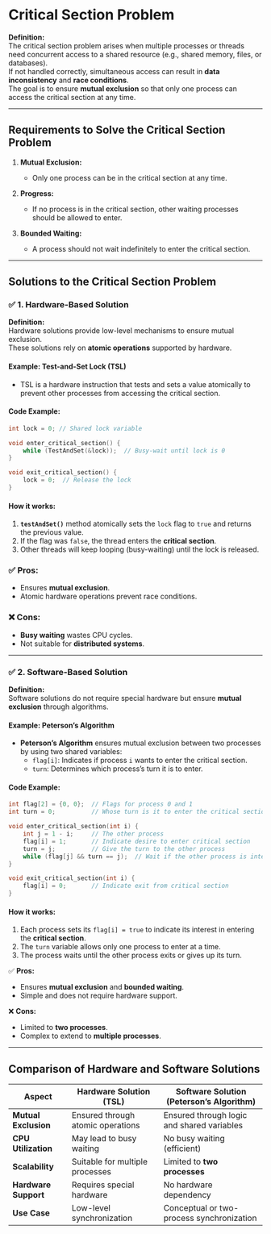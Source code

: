 # **Critical Section Problem**

**Definition:**  
The critical section problem arises when multiple processes or threads need concurrent access to a shared resource (e.g., shared memory, files, or databases).  
If not handled correctly, simultaneous access can result in **data inconsistency** and **race conditions**.  
The goal is to ensure **mutual exclusion** so that only one process can access the critical section at any time.

---

## **Requirements to Solve the Critical Section Problem**

1. **Mutual Exclusion:**

   - Only one process can be in the critical section at any time.

2. **Progress:**

   - If no process is in the critical section, other waiting processes should be allowed to enter.

3. **Bounded Waiting:**
   - A process should not wait indefinitely to enter the critical section.

---

## **Solutions to the Critical Section Problem**

### ✅ 1. Hardware-Based Solution

**Definition:**  
Hardware solutions provide low-level mechanisms to ensure mutual exclusion.  
These solutions rely on **atomic operations** supported by hardware.

#### **Example: Test-and-Set Lock (TSL)**

- TSL is a hardware instruction that tests and sets a value atomically to prevent other processes from accessing the critical section.

#### **Code Example:**

```cpp
int lock = 0; // Shared lock variable

void enter_critical_section() {
    while (TestAndSet(&lock));  // Busy-wait until lock is 0
}

void exit_critical_section() {
    lock = 0;  // Release the lock
}
```

#### **How it works:**

1. **`testAndSet()`** method atomically sets the `lock` flag to `true` and returns the previous value.
2. If the flag was `false`, the thread enters the **critical section**.
3. Other threads will keep looping (busy-waiting) until the lock is released.

### ✅ **Pros:**

- Ensures **mutual exclusion**.
- Atomic hardware operations prevent race conditions.

### ❌ **Cons:**

- **Busy waiting** wastes CPU cycles.
- Not suitable for **distributed systems**.

---

### ✅ 2. Software-Based Solution

**Definition:**  
Software solutions do not require special hardware but ensure **mutual exclusion** through algorithms.

#### **Example: Peterson’s Algorithm**

- **Peterson’s Algorithm** ensures mutual exclusion between two processes by using two shared variables:
  - `flag[i]`: Indicates if process `i` wants to enter the critical section.
  - `turn`: Determines which process’s turn it is to enter.

#### **Code Example:**

```cpp
int flag[2] = {0, 0};  // Flags for process 0 and 1
int turn = 0;          // Whose turn is it to enter the critical section

void enter_critical_section(int i) {
    int j = 1 - i;     // The other process
    flag[i] = 1;       // Indicate desire to enter critical section
    turn = j;          // Give the turn to the other process
    while (flag[j] && turn == j);  // Wait if the other process is interested
}

void exit_critical_section(int i) {
    flag[i] = 0;       // Indicate exit from critical section
}
```

#### **How it works:**

1. Each process sets its `flag[i] = true` to indicate its interest in entering the **critical section**.
2. The `turn` variable allows only one process to enter at a time.
3. The process waits until the other process exits or gives up its turn.

✅ **Pros:**

- Ensures **mutual exclusion** and **bounded waiting**.
- Simple and does not require hardware support.

❌ **Cons:**

- Limited to **two processes**.
- Complex to extend to **multiple processes**.

---

## **Comparison of Hardware and Software Solutions**

| **Aspect**           | **Hardware Solution (TSL)**       | **Software Solution (Peterson’s Algorithm)** |
| -------------------- | --------------------------------- | -------------------------------------------- |
| **Mutual Exclusion** | Ensured through atomic operations | Ensured through logic and shared variables   |
| **CPU Utilization**  | May lead to busy waiting          | No busy waiting (efficient)                  |
| **Scalability**      | Suitable for multiple processes   | Limited to **two processes**                 |
| **Hardware Support** | Requires special hardware         | No hardware dependency                       |
| **Use Case**         | Low-level synchronization         | Conceptual or two-process synchronization    |
